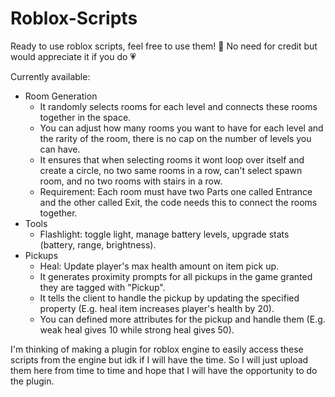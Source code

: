 # Roblox-Scripts

Ready to use roblox scripts, feel free to use them! 🙌 No need for credit but would appreciate it if you do 💗

Currently available:

- Room Generation
  - It randomly selects rooms for each level and connects these rooms together in the space.
  - You can adjust how many rooms you want to have for each level and the rarity of the room, there is no cap on the number of levels you can have.
  - It ensures that when selecting rooms it wont loop over itself and create a circle, no two same rooms in a row, can't select spawn room, and no two rooms with stairs in a row.
  - Requirement: Each room must have two Parts one called Entrance and the other called Exit, the code needs this to connect the rooms together.
- Tools
  - Flashlight: toggle light, manage battery levels, upgrade stats (battery, range, brightness).
- Pickups
  - Heal: Update player's max health amount on item pick up.
  - It generates proximity prompts for all pickups in the game granted they are tagged with "Pickup".
  - It tells the client to handle the pickup by updating the specified property (E.g. heal item increases player's health by 20).
  - You can defined more attributes for the pickup and handle them (E.g. weak heal gives 10 while strong heal gives 50).

I'm thinking of making a plugin for roblox engine to easily access these scripts from the engine but idk if I will have the time. So I will just upload them here from time to time and hope that I will have the opportunity to do the plugin.
